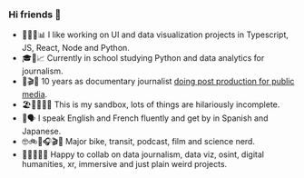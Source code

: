 ### Hi friends 👋 

- 👩🏻‍💻📊 I like working on UI and data visualization projects in Typescript, JS, React, Node and Python.
- 🎓🐍📈 Currently in school studying Python and data analytics for journalism. 
- 🎥🎬📰 10 years as documentary journalist [doing post production for public media](https://www.imdb.com/name/nm3316150/).
- 🏖🛝🤷🏻‍♀️ This is my sandbox, lots of things are hilariously incomplete.
- 🧳🗣 I speak English and French fluently and get by in Spanish and Japanese. 
- 🤓🚲🚈🎧🎬🔭 Major bike, transit, podcast, film and science nerd.
- 🙌👾🙋🏻‍♀️ Happy to collab on data journalism, data viz, osint, digital humanities, xr, immersive and just plain weird projects.

